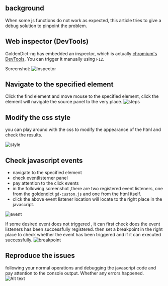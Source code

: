 ## background
When some js functions do not work as expected, this article tries to give a debug solution to pinpoint the problem.

## Web inspector (DevTools)

GoldenDict-ng has embedded an inspector, which is actually [chromium's DevTools](https://developer.chrome.com/docs/devtools). You can trigger it manually using `F12`.

Screenshot:
![Inspector](../img/inspector.png)

## Navigate to the specified element

Click the find element and move mouse to the specified element, click the element will navigate the source panel to the very place.
![steps](../img/inspector-steps.png)

## Modify the css style

you can play around with the css to modify the appearance of the html and check the results.

![style](../img/inspector-style.png)

## Check javascript events

- navigate to the specified element
- check eventlisterner panel
- pay attention to the click events
- in the following screenshot ,there are two registered event listeners, one from the goldendict `gd-custom.js` and one from the html itself.
- click the above event listener location will locate to the right place in the javascript.

![event](../img/inspector-event.png)


If some desired event does not triggered , it can first check does the event listeners has been successfully registered. then set a breakpoint in the right place to check whether the event has been triggered and if it can executed successfully.
![breakpoint](../img/inspector-breakpoint.png)


## Reproduce the issues

following your normal operations and debugging the javascript code and pay attention to the console output. Whether any errors happened.
![Alt text](../img/inspector-console.png)

